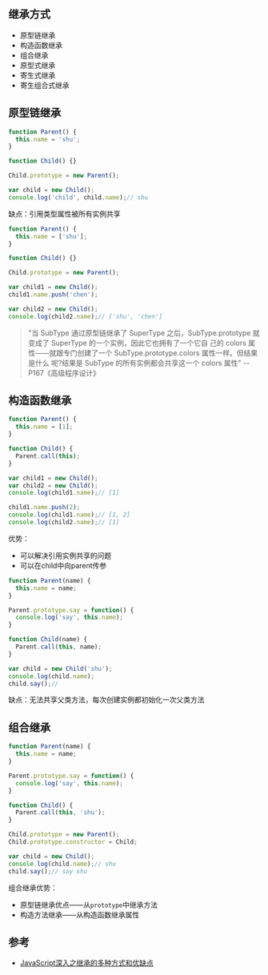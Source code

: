 ## 继承方式
* 原型链继承
* 构造函数继承
* 组合继承
* 原型式继承
* 寄生式继承
* 寄生组合式继承

## 原型链继承
```js
function Parent() {
  this.name = 'shu';
}

function Child() {}

Child.prototype = new Parent();

var child = new Child();
console.log('child', child.name);// shu
```

缺点：引用类型属性被所有实例共享

```js
function Parent() {
  this.name = ['shu'];
}

function Child() {}

Child.prototype = new Parent();

var child1 = new Child();
child1.name.push('chen');

var child2 = new Child();
console.log(child2.name);// ['shu', 'chen']
```

> "当 SubType 通过原型链继承了 SuperType 之后，SubType.prototype 就变成了 SuperType 的一个实例，因此它也拥有了一个它自 己的 colors 属性——就跟专门创建了一个 SubType.prototype.colors 属性一样。但结果是什么 呢?结果是 SubType 的所有实例都会共享这一个 colors 属性" --P167《高级程序设计》

## 构造函数继承
```js
function Parent() {
  this.name = [1];
}

function Child() {
  Parent.call(this);
}

var child1 = new Child();
var child2 = new Child();
console.log(child1.name);// [1]

child1.name.push(2);
console.log(child1.name);// [1, 2]
console.log(child2.name);// [1]

```

优势：
* 可以解决引用实例共享的问题
* 可以在child中向parent传参

```js
function Parent(name) {
  this.name = name;
}

Parent.prototype.say = function() {
  console.log('say', this.name);
}

function Child(name) {
  Parent.call(this, name);
}

var child = new Child('shu');
console.log(child.name);
child.say();// 

```

缺点：无法共享父类方法，每次创建实例都初始化一次父类方法

## 组合继承
```js
function Parent(name) {
  this.name = name;
}

Parent.prototype.say = function() {
  console.log('say', this.name);
}

function Child() {
  Parent.call(this, 'shu');
}

Child.prototype = new Parent();
Child.prototype.constructor = Child;

var child = new Child();
console.log(child.name);// shu
child.say();// say shu
```
组合继承优势：
* 原型链继承优点——从`prototype`中继承方法
* 构造方法继承——从构造函数继承属性

## 参考
* [JavaScript深入之继承的多种方式和优缺点](https://github.com/mqyqingfeng/Blog/issues/16)
